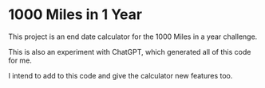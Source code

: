 # 1000 Miles in 1 Year

This project is an end date calculator for the 1000 Miles in a year challenge.

This is also an experiment with ChatGPT, which generated all of this code for me.

I intend to add to this code and give the calculator new features too.

